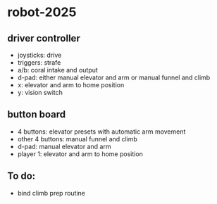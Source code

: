 # robot-2025

## driver controller
 * joysticks: drive
 * triggers: strafe
 * a/b: coral intake and output
 * d-pad: either manual elevator and arm or manual funnel and climb
 * x: elevator and arm to home position
 * y: vision switch

## button board
 * 4 buttons: elevator presets with automatic arm movement
 * other 4 buttons: manual funnel and climb
 * d-pad: manual elevator and arm
 * player 1: elevator and arm to home position


 ## To do:
 * bind climb prep routine

